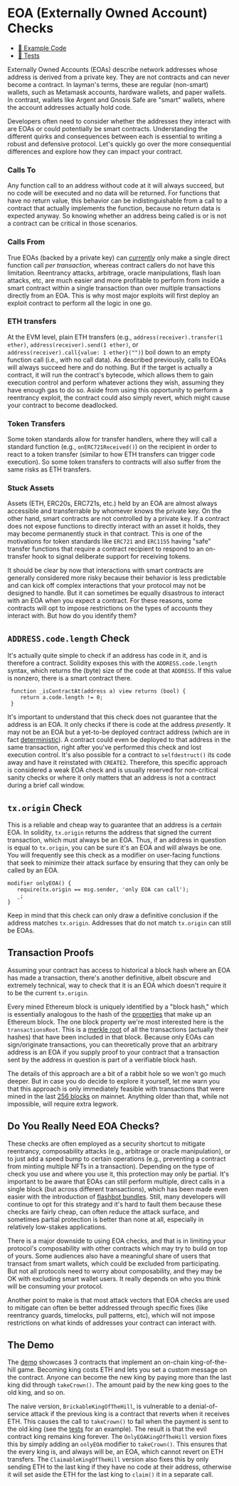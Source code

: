 # EOA (Externally Owned Account) Checks
- [📜 Example Code](./KingOfTheHill.sol)
- [🐞 Tests](../../test/KingOfTheHill.t.sol)

Externally Owned Accounts (EOAs) describe network addresses whose address is derived from a private key. They are not contracts and can never become a contract. In layman's terms, these are regular (non-smart) wallets, such as Metamask accounts, hardware wallets, and paper wallets. In contrast, wallets like Argent and Gnosis Safe are "smart" wallets, where the account addresses actually hold code.

Developers often need to consider whether the addresses they interact with are EOAs or could potentially be smart contracts. Understanding the different quirks and consequences between each is essential to writing a robust and defensive protocol. Let's quickly go over the more consequential differences and explore how they can impact your contract.

### Calls To
Any function call to an address without code at it will always succeed, but no code will be executed and no data will be returned. For functions that have no return value, this behavior can be indistinguishable from a call to a contract that actually implements the function, because no return data is expected anyway. So knowing whether an address being called is or is not a contract can be critical in those scenarios.

### Calls From
True EOAs (backed by a private key) can [currently](https://eips.ethereum.org/EIPS/eip-3074) only make a single direct function call *per transaction*, whereas contract callers do not have this limitation. Reentrancy attacks, arbitrage, oracle manipulations, flash loan attacks, etc, are much easier and more profitable to perform from inside a smart contract within a single transaction than over multiple transactions directly from an EOA. This is why most major exploits will first deploy an exploit contract to perform all the logic in one go.

### ETH transfers
At the EVM level, plain ETH transfers (e.g., `address(receiver).transfer(1 ether)`, `address(receiver).send(1 ether)`, or `address(receiver).call{value: 1 ether}("")`) boil down to an empty function call (i.e., with no call data). As described previously, calls to EOAs will always succeed here and do nothing. But if the target is actually a contract, it will run the contract's bytecode, which allows them to gain execution control and perform whatever actions they wish, assuming they have enough gas to do so. Aside from using this opportunity to perform a reentrancy exploit, the contract could also simply revert, which might cause your contract to become deadlocked.

### Token Transfers
Some token standards allow for transfer handlers, where they will call a standard function (e.g., `onERC721Received()`) on the recipient in order to react to a token transfer (similar to how ETH transfers can trigger code execution). So some token transfers to contracts will also suffer from the same risks as ETH transfers.

### Stuck Assets
Assets (ETH, ERC20s, ERC721s, etc.) held by an EOA are almost always accessible and transferrable by whomever knows the private key. On the other hand, smart contracts are not controlled by a private key. If a contract does not expose functions to directly interact with an asset it holds, they may become permanently stuck in that contract. This is one of the motivations for token standards like `ERC721` and `ERC1155` having "safe" transfer functions that require a contract recipient to respond to an on-transfer hook to signal deliberate support for receiving tokens.

It should be clear by now that interactions with smart contracts are generally considered more risky because their behavior is less predictable and can kick off complex interactions that your protocol may not be designed to handle. But it can sometimes be equally disastrous to interact with an EOA when you expect a contract. For these reasons, some contracts will opt to impose restrictions on the types of accounts they interact with. But how do you identify them?

## `ADDRESS.code.length` Check
It's actually quite simple to check if an address has code in it, and is therefore a contract. Solidity exposes this with the `ADDRESS.code.length` syntax, which returns the (byte) size of the code at that `ADDRESS`. If this value is nonzero, there is a smart contract there.

```solidity
 function _isContractAt(address a) view returns (bool) {
    return a.code.length != 0;
 }
 ```

It's important to understand that this check does not guarantee that the address is an EOA. It only checks if there is code at the address *presently*. It may not be an EOA but a yet-to-be deployed contract address (which are in fact [deterministic](../factory-proofs/)). A contract could even be deployed to that address in the same transaction, right after you've performed this check and lost execution control. It's also possible for a contract to `selfdestruct()` its code away and have it reinstated with `CREATE2`. Therefore, this specific approach is considered a weak EOA check and is usually reserved for non-critical sanity checks or where it only matters that an address is not a contract during a brief call window.

 ## `tx.origin` Check
 This is a reliable and cheap way to guarantee that an address is a *certain* EOA. In solidity, `tx.origin` returns the address that signed the current transaction, which must always be an EOA. Thus, if an address in question is equal to `tx.origin`, you can be sure it's an EOA and will always be one. You will frequently see this check as a modifier on user-facing functions that seek to minimize their attack surface by ensuring that they can only be called by an EOA.
 
 ```solidity
 modifier onlyEOA() {
    require(tx.origin == msg.sender, 'only EOA can call');
    _;
 }
 ```
 
 Keep in mind that this check can only draw a definitive conclusion if the address matches `tx.origin`. Addresses that do not match `tx.origin` can still be EOAs.

 ## Transaction Proofs

 Assuming your contract has access to historical a block hash where an EOA has made a transaction, there's another definitive, albeit obscure and extremely technical, way to check that it is an EOA which doesn't require it to be the current `tx.origin`.

 Every mined Ethereum block is uniquely identified by a "block hash," which is essentially analogous to the hash of the [properties](https://ethereum.org/en/developers/docs/apis/json-rpc/#eth_getblockbyhash) that make up an Ethereum block. The one block property we're most interested here is the `transactionsRoot`. This is a [merkle root](../merkle-proofs/) of all the transactions (actually their hashes) that have been included in that block. Because only EOAs can sign/originate transactions, you can theoretically prove that an arbitrary address is an EOA if you supply proof to your contract that a transaction sent by the address in question is part of a verifiable block hash.
 
 The details of this approach are a bit of a rabbit hole so we won't go much deeper. But in case you do decide to explore it yourself, let me warn you that this approach is only immediately feasible with transactions that were mined in the last [256 blocks](https://docs.soliditylang.org/en/v0.8.17/units-and-global-variables.html#block-and-transaction-properties) on mainnet. Anything older than that, while not impossible, will require extra legwork. 

## Do You Really Need EOA Checks?
These checks are often employed as a security shortcut to mitigate reentrancy, composability attacks (e.g., arbitrage or oracle manipulation), or to just add a speed bump to certain operations (e.g., preventing a contract from minting multiple NFTs in a transaction). Depending on the type of check you use and where you use it, this protection may only be partial. It's important to be aware that EOAs can still perform multiple, direct calls in a single block (but across different transactions), which has been made even easier with the introduction of [flashbot bundles](https://docs.flashbots.net/flashbots-auction/searchers/advanced/understanding-bundles). Still, many developers will continue to opt for this strategy and it's hard to fault them because these checks are fairly cheap, can often reduce the attack surface, and sometimes partial protection is better than none at all, especially in relatively low-stakes applications.

There is a major downside to using EOA checks, and that is in limiting your protocol's composability with other contracts which may try to build on top of yours. Some audiences also have a meaningful share of users that transact from smart wallets, which could be excluded from participating. But not all protocols need to worry about composability, and they may be OK with excluding smart wallet users. It really depends on who you think will be consuming your protocol.

Another point to make is that most attack vectors that EOA checks are used to mitigate can often be better addressed through specific fixes (like reentrancy guards, timelocks, pull patterns, etc), which will not impose restrictions on what kinds of addresses your contract can interact with.

## The Demo
The [demo](./KingOfTheHill.sol) showcases 3 contracts that implement an on-chain king-of-the-hill game. Becoming king costs ETH and lets you set a custom message on the contract. Anyone can become the new king by paying more than the last king did through `takeCrown()`. The amount paid by the new king goes to the old king, and so on.

The naive version, `BrickableKingOfTheHill`, is vulnerable to a denial-of-service attack if the previous king is a contract that reverts when it receives ETH. This causes the call to `takeCrown()` to fail when the payment is sent to the old king (see the [tests](../../test/KingOfTheHill.t.sol#L48) for an example). The result is that the evil contract king remains king forever. The `OnlyEOAKingOfTheHill` version fixes this by simply adding an `onlyEOA` modifier to `takeCrown()`. This ensures that the every king is, and always will be, an EOA, which cannot revert on ETH transfers. The `ClaimableKingOfTheHill` version also fixes this by only sending ETH to the last king if they have no code at their address, otherwise it will set aside the ETH for the last king to `claim()` it in a separate call.

